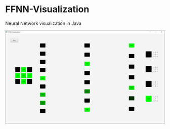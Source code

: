 # FFNN-Visualization
 Neural Network visualization in Java
  
  ![alt text](https://github.com/viktorvano/FFNN-Visualization/blob/master/screenshots/neural%20net%20visualized.png)  

